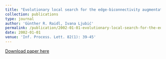 ```yaml
---
title: "Evolutionary local search for the edge-biconnectivity augmentation problem"
collection: publications
type: journal
author: 'Günther R. Raidl, Ivana Ljubić'
permalink: /publication/2002-01-01-evolutionary-local-search-for-the-edge-biconnectivity-augmentation-problem
date: 2002-01-01
venue: 'Inf. Process. Lett. 82(1): 39-45'
---
```

[Download paper here](http://www.ads.tuwien.ac.at/publications/bib/pdf/raidl-02.pdf)
